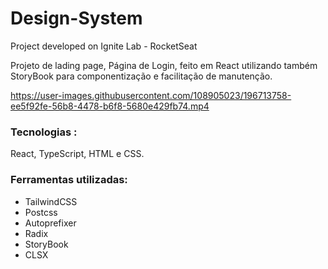 # Design-System

Project developed on Ignite Lab - RocketSeat

Projeto de lading page, Página de Login, feito em React utilizando também StoryBook para componentização e facilitação de manutenção.

https://user-images.githubusercontent.com/108905023/196713758-ee5f92fe-56b8-4478-b6f8-5680e429fb74.mp4

### Tecnologias :
React, TypeScript, HTML e CSS.

### Ferramentas utilizadas:
- TailwindCSS
- Postcss
- Autoprefixer
- Radix 
- StoryBook
- CLSX
